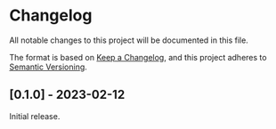 # Changelog

All notable changes to this project will be documented in this file.

The format is based on [Keep a Changelog],
and this project adheres to [Semantic Versioning].

## [0.1.0] - 2023-02-12

Initial release.

<!-- Links -->
[keep a changelog]: https://keepachangelog.com/en/1.0.0/
[semantic versioning]: https://semver.org/spec/v2.0.0.html
